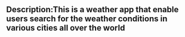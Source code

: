 ## Description:This is a weather app that enable users search for the weather conditions in various cities all over the world 